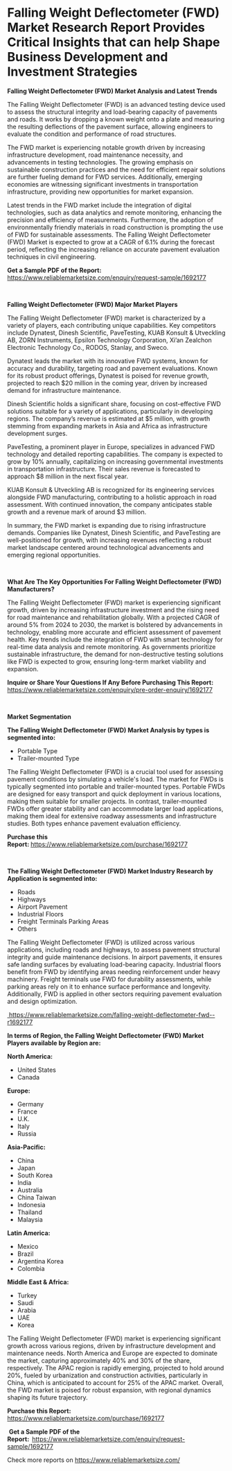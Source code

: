 <p><h1>Falling Weight Deflectometer (FWD) Market Research Report Provides Critical Insights that can help Shape Business Development and Investment Strategies</h1></p><p><strong>Falling Weight Deflectometer (FWD) Market Analysis and Latest Trends</strong></p>
<p><p>The Falling Weight Deflectometer (FWD) is an advanced testing device used to assess the structural integrity and load-bearing capacity of pavements and roads. It works by dropping a known weight onto a plate and measuring the resulting deflections of the pavement surface, allowing engineers to evaluate the condition and performance of road structures.</p><p>The FWD market is experiencing notable growth driven by increasing infrastructure development, road maintenance necessity, and advancements in testing technologies. The growing emphasis on sustainable construction practices and the need for efficient repair solutions are further fueling demand for FWD services. Additionally, emerging economies are witnessing significant investments in transportation infrastructure, providing new opportunities for market expansion.</p><p>Latest trends in the FWD market include the integration of digital technologies, such as data analytics and remote monitoring, enhancing the precision and efficiency of measurements. Furthermore, the adoption of environmentally friendly materials in road construction is prompting the use of FWD for sustainable assessments. The Falling Weight Deflectometer (FWD) Market is expected to grow at a CAGR of 6.1% during the forecast period, reflecting the increasing reliance on accurate pavement evaluation techniques in civil engineering.</p></p>
<p><strong>Get a Sample PDF of the Report:&nbsp;</strong> <a href="https://www.reliablemarketsize.com/enquiry/request-sample/1692177?utm_campaign=2460&utm_medium=2&utm_source=Github&utm_content=ia&utm_term=27032025&utm_id=falling-weight-deflectometer-fwd">https://www.reliablemarketsize.com/enquiry/request-sample/1692177</a></p>
<p>&nbsp;</p>
<p><strong>Falling Weight Deflectometer (FWD) Major Market Players</strong></p>
<p><p>The Falling Weight Deflectometer (FWD) market is characterized by a variety of players, each contributing unique capabilities. Key competitors include Dynatest, Dinesh Scientific, PaveTesting, KUAB Konsult & Utveckling AB, ZORN Instruments, Epsilon Technology Corporation, Xi’an Zealchon Electronic Technology Co., RODOS, Stanlay, and Sweco.</p><p>Dynatest leads the market with its innovative FWD systems, known for accuracy and durability, targeting road and pavement evaluations. Known for its robust product offerings, Dynatest is poised for revenue growth, projected to reach $20 million in the coming year, driven by increased demand for infrastructure maintenance.</p><p>Dinesh Scientific holds a significant share, focusing on cost-effective FWD solutions suitable for a variety of applications, particularly in developing regions. The company’s revenue is estimated at $5 million, with growth stemming from expanding markets in Asia and Africa as infrastructure development surges.</p><p>PaveTesting, a prominent player in Europe, specializes in advanced FWD technology and detailed reporting capabilities. The company is expected to grow by 10% annually, capitalizing on increasing governmental investments in transportation infrastructure. Their sales revenue is forecasted to approach $8 million in the next fiscal year.</p><p>KUAB Konsult & Utveckling AB is recognized for its engineering services alongside FWD manufacturing, contributing to a holistic approach in road assessment. With continued innovation, the company anticipates stable growth and a revenue mark of around $3 million.</p><p>In summary, the FWD market is expanding due to rising infrastructure demands. Companies like Dynatest, Dinesh Scientific, and PaveTesting are well-positioned for growth, with increasing revenues reflecting a robust market landscape centered around technological advancements and emerging regional opportunities.</p></p>
<p>&nbsp;</p>
<p><strong>What Are The Key Opportunities For Falling Weight Deflectometer (FWD) Manufacturers?</strong></p>
<p><p>The Falling Weight Deflectometer (FWD) market is experiencing significant growth, driven by increasing infrastructure investment and the rising need for road maintenance and rehabilitation globally. With a projected CAGR of around 5% from 2024 to 2030, the market is bolstered by advancements in technology, enabling more accurate and efficient assessment of pavement health. Key trends include the integration of FWD with smart technology for real-time data analysis and remote monitoring. As governments prioritize sustainable infrastructure, the demand for non-destructive testing solutions like FWD is expected to grow, ensuring long-term market viability and expansion.</p></p>
<p><strong>Inquire or Share Your Questions If Any Before Purchasing This Report:</strong> <a href="https://www.reliablemarketsize.com/enquiry/pre-order-enquiry/1692177?utm_campaign=2460&utm_medium=2&utm_source=Github&utm_content=ia&utm_term=27032025&utm_id=falling-weight-deflectometer-fwd">https://www.reliablemarketsize.com/enquiry/pre-order-enquiry/1692177</a></p>
<p>&nbsp;</p>
<p><strong>Market Segmentation</strong></p>
<p><strong>The Falling Weight Deflectometer (FWD) Market Analysis by types is segmented into:</strong></p>
<p><ul><li>Portable Type</li><li>Trailer-mounted Type</li></ul></p>
<p><p>The Falling Weight Deflectometer (FWD) is a crucial tool used for assessing pavement conditions by simulating a vehicle's load. The market for FWDs is typically segmented into portable and trailer-mounted types. Portable FWDs are designed for easy transport and quick deployment in various locations, making them suitable for smaller projects. In contrast, trailer-mounted FWDs offer greater stability and can accommodate larger load applications, making them ideal for extensive roadway assessments and infrastructure studies. Both types enhance pavement evaluation efficiency.</p></p>
<p><strong>Purchase this Report:&nbsp;</strong><a href="https://www.reliablemarketsize.com/purchase/1692177?utm_campaign=2460&utm_medium=2&utm_source=Github&utm_content=ia&utm_term=27032025&utm_id=falling-weight-deflectometer-fwd">https://www.reliablemarketsize.com/purchase/1692177</a></p>
<p>&nbsp;</p>
<p><strong>The Falling Weight Deflectometer (FWD) Market Industry Research by Application is segmented into:</strong></p>
<p><ul><li>Roads</li><li>Highways</li><li>Airport Pavement</li><li>Industrial Floors</li><li>Freight Terminals Parking Areas</li><li>Others</li></ul></p>
<p><p>The Falling Weight Deflectometer (FWD) is utilized across various applications, including roads and highways, to assess pavement structural integrity and guide maintenance decisions. In airport pavements, it ensures safe landing surfaces by evaluating load-bearing capacity. Industrial floors benefit from FWD by identifying areas needing reinforcement under heavy machinery. Freight terminals use FWD for durability assessments, while parking areas rely on it to enhance surface performance and longevity. Additionally, FWD is applied in other sectors requiring pavement evaluation and design optimization.</p></p>
<p><a href="https://www.reliablemarketsize.com/falling-weight-deflectometer-fwd--r1692177?utm_campaign=2460&utm_medium=2&utm_source=Github&utm_content=ia&utm_term=27032025&utm_id=falling-weight-deflectometer-fwd">&nbsp;https://www.reliablemarketsize.com/falling-weight-deflectometer-fwd--r1692177</a></p>
<p><strong>In terms of Region, the Falling Weight Deflectometer (FWD) Market Players available by Region are:</strong></p>
<p>
    <p> <strong> North America: </strong>
        <ul>
            <li>United States</li>
            <li>Canada</li>
        </ul>
        </p> 
    <p> <strong> Europe: </strong>
        <ul>
            <li>Germany</li>
            <li>France</li>
            <li>U.K.</li>
            <li>Italy</li>
            <li>Russia</li>
        </ul>
        </p> 
    <p> <strong> Asia-Pacific: </strong>
        <ul>
            <li>China</li>
            <li>Japan</li>
            <li>South Korea</li>
            <li>India</li>
            <li>Australia</li>
            <li>China Taiwan</li>
            <li>Indonesia</li>
            <li>Thailand</li>
            <li>Malaysia</li>
        </ul>
        </p> 
    <p> <strong> Latin America: </strong>
        <ul>
            <li>Mexico</li>
            <li>Brazil</li>
            <li>Argentina Korea</li>
            <li>Colombia</li>
        </ul>
        </p> 
    <p> <strong> Middle East & Africa: </strong>
        <ul>
            <li>Turkey</li>
            <li>Saudi</li>
            <li>Arabia</li>
            <li>UAE</li>
            <li>Korea</li>
        </ul>
    </p>
    </p>
<p><p>The Falling Weight Deflectometer (FWD) market is experiencing significant growth across various regions, driven by infrastructure development and maintenance needs. North America and Europe are expected to dominate the market, capturing approximately 40% and 30% of the share, respectively. The APAC region is rapidly emerging, projected to hold around 20%, fueled by urbanization and construction activities, particularly in China, which is anticipated to account for 25% of the APAC market. Overall, the FWD market is poised for robust expansion, with regional dynamics shaping its future trajectory.</p></p>
<p><strong>Purchase this Report: </strong><a href="https://www.reliablemarketsize.com/purchase/1692177?utm_campaign=2460&utm_medium=2&utm_source=Github&utm_content=ia&utm_term=27032025&utm_id=falling-weight-deflectometer-fwd">https://www.reliablemarketsize.com/purchase/1692177</a></p>
<p>&nbsp;<strong>Get a Sample PDF of the Report:&nbsp;&nbsp;</strong><a href="https://www.reliablemarketsize.com/enquiry/request-sample/1692177?utm_campaign=2460&utm_medium=2&utm_source=Github&utm_content=ia&utm_term=27032025&utm_id=falling-weight-deflectometer-fwd">https://www.reliablemarketsize.com/enquiry/request-sample/1692177</a></p>
<p><strong></strong></p>
<p>Check more reports on <a href="https://www.reliablemarketsize.com/?utm_campaign=2460&utm_medium=2&utm_source=Github&utm_content=ia&utm_term=27032025&utm_id=falling-weight-deflectometer-fwd">https://www.reliablemarketsize.com/</a></p>